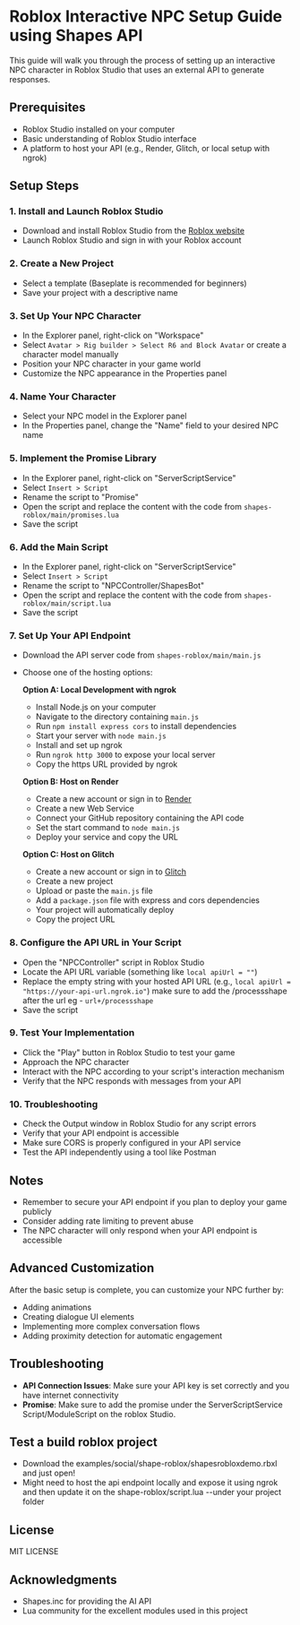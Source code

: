 # Roblox Interactive NPC Setup Guide using Shapes API

This guide will walk you through the process of setting up an interactive NPC character in Roblox Studio that uses an external API to generate responses.

## Prerequisites

- Roblox Studio installed on your computer
- Basic understanding of Roblox Studio interface
- A platform to host your API (e.g., Render, Glitch, or local setup with ngrok)

## Setup Steps

### 1. Install and Launch Roblox Studio

- Download and install Roblox Studio from the [Roblox website](https://www.roblox.com/create)
- Launch Roblox Studio and sign in with your Roblox account

### 2. Create a New Project

- Select a template (Baseplate is recommended for beginners)
- Save your project with a descriptive name

### 3. Set Up Your NPC Character

- In the Explorer panel, right-click on "Workspace"
- Select `Avatar > Rig builder > Select R6 and Block Avatar` or create a character model manually
- Position your NPC character in your game world
- Customize the NPC appearance in the Properties panel

### 4. Name Your Character

- Select your NPC model in the Explorer panel
- In the Properties panel, change the "Name" field to your desired NPC name

### 5. Implement the Promise Library

- In the Explorer panel, right-click on "ServerScriptService"
- Select `Insert > Script`
- Rename the script to "Promise"
- Open the script and replace the content with the code from `shapes-roblox/main/promises.lua`
- Save the script

### 6. Add the Main Script

- In the Explorer panel, right-click on "ServerScriptService"
- Select `Insert > Script`
- Rename the script to "NPCController/ShapesBot"
- Open the script and replace the content with the code from `shapes-roblox/main/script.lua`
- Save the script

### 7. Set Up Your API Endpoint

- Download the API server code from `shapes-roblox/main/main.js`
- Choose one of the hosting options:
  
  **Option A: Local Development with ngrok**
  - Install Node.js on your computer
  - Navigate to the directory containing `main.js`
  - Run `npm install express cors` to install dependencies
  - Start your server with `node main.js`
  - Install and set up ngrok
  - Run `ngrok http 3000` to expose your local server
  - Copy the https URL provided by ngrok
  
  **Option B: Host on Render**
  - Create a new account or sign in to [Render](https://render.com/)
  - Create a new Web Service
  - Connect your GitHub repository containing the API code
  - Set the start command to `node main.js`
  - Deploy your service and copy the URL
  
  **Option C: Host on Glitch**
  - Create a new account or sign in to [Glitch](https://glitch.com/)
  - Create a new project
  - Upload or paste the `main.js` file
  - Add a `package.json` file with express and cors dependencies
  - Your project will automatically deploy
  - Copy the project URL

### 8. Configure the API URL in Your Script

- Open the "NPCController" script in Roblox Studio
- Locate the API URL variable (something like `local apiUrl = ""`)
- Replace the empty string with your hosted API URL (e.g., `local apiUrl = "https://your-api-url.ngrok.io"`) make sure to add the /processshape after the url
eg - `url+/processshape`
- Save the script

### 9. Test Your Implementation

- Click the "Play" button in Roblox Studio to test your game
- Approach the NPC character
- Interact with the NPC according to your script's interaction mechanism
- Verify that the NPC responds with messages from your API

### 10. Troubleshooting

- Check the Output window in Roblox Studio for any script errors
- Verify that your API endpoint is accessible
- Make sure CORS is properly configured in your API service
- Test the API independently using a tool like Postman

## Notes

- Remember to secure your API endpoint if you plan to deploy your game publicly
- Consider adding rate limiting to prevent abuse
- The NPC character will only respond when your API endpoint is accessible

## Advanced Customization

After the basic setup is complete, you can customize your NPC further by:
- Adding animations
- Creating dialogue UI elements
- Implementing more complex conversation flows
- Adding proximity detection for automatic engagement

## Troubleshooting

- **API Connection Issues**: Make sure your API key is set correctly and you have internet connectivity
- **Promise**: Make sure to add the promise under the ServerScriptService Script/ModuleScript on the roblox Studio.

## Test a build roblox project
- Download the examples/social/shape-roblox/shapesrobloxdemo.rbxl and just open!
- Might need to host the api endpoint locally and expose it using ngrok and then update it on the shape-roblox/script.lua --under your project folder
  
## License

MIT LICENSE

## Acknowledgments

- Shapes.inc for providing the AI API
- Lua community for the excellent modules used in this project